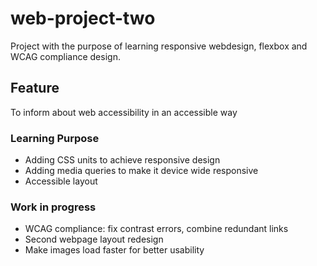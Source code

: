 # web-project-two
Project with the purpose of learning responsive webdesign, flexbox and WCAG compliance design.

## Feature
To inform about web accessibility in an accessible way

### Learning Purpose
- Adding CSS units to achieve responsive design
- Adding media queries to make it device wide responsive
- Accessible layout

### Work in progress
- WCAG compliance: fix contrast errors, combine redundant links
- Second webpage layout redesign
- Make images load faster for better usability






